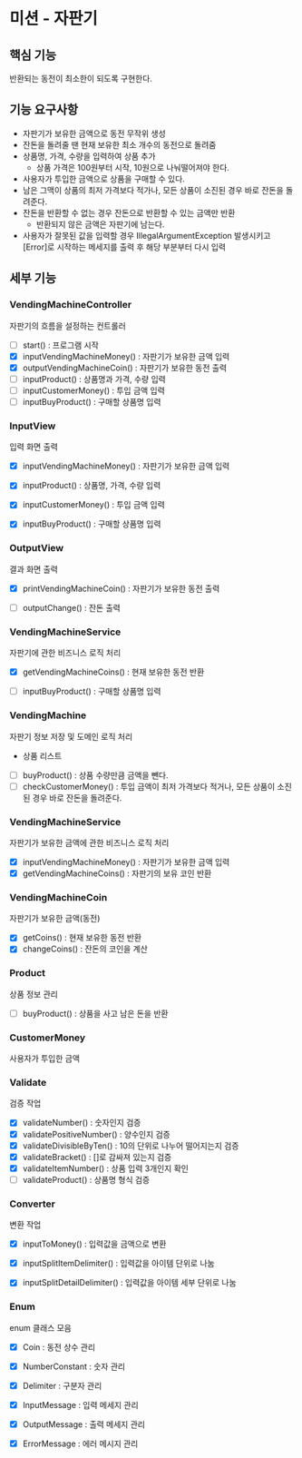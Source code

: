 # 미션 - 자판기


## 핵심 기능
반환되는 동전이 최소한이 되도록 구현한다. 


## 기능 요구사항
* 자판기가 보유한 금액으로 동전 무작위 생성
* 잔돈을 돌려줄 땐 현재 보유한 최소 개수의 동전으로 돌려줌
* 상품명, 가격, 수량을 입력하여 상품 추가 
  * 상품 가격은 100원부터 시작, 10원으로 나눠떨어져야 한다.
* 사용자가 투입한 금액으로 상품을 구매할 수 있다.
* 남은 그맥이 상품의 최저 가격보다 적가나, 모든 상품이 소진된 경우 바로 잔돈을 돌려준다.
* 잔돈을 반환할 수 없는 경우 잔돈으로 반환할 수 있는 금액만 반환
  * 반환되지 않은 금액은 자판기에 남는다. 
* 사용자가 잘못된 값을 입력할 경우 IllegalArgumentException 발생시키고 [Error]로 시작하는 메세지를 출력 후 해당 부분부터 다시 입력


## 세부 기능 

### VendingMachineController
자판기의 흐름을 설정하는 컨트롤러 

- [ ] start() : 프로그램 시작 
- [X] inputVendingMachineMoney() : 자판기가 보유한 금액 입력
- [X] outputVendingMachineCoin() : 자판기가 보유한 동전 출력
- [ ] inputProduct() : 상품명과 가격, 수량 입력
- [ ] inputCustomerMoney() : 투입 금액 입력 
- [ ] inputBuyProduct() : 구매할 상품명 입력 

### InputView
입력 화면 출력

- [X] inputVendingMachineMoney() : 자판기가 보유한 금액 입력
- [X] inputProduct() : 상품명, 가격, 수량 입력
- [X] inputCustomerMoney() : 투입 금액 입력 
- [X] inputBuyProduct() : 구매할 상품명 입력 


### OutputView
결과 화면 출력

- [X] printVendingMachineCoin() : 자판기가 보유한 동전 출력 
- [ ] outputChange() : 잔돈 출력


### VendingMachineService
자판기에 관한 비즈니스 로직 처리 

- [X] getVendingMachineCoins() : 현재 보유한 동전 반환
- [ ] inputBuyProduct() : 구매할 상품명 입력


### VendingMachine
자판기 정보 저장 및 도메인 로직 처리
* 상품 리스트

- [ ] buyProduct() : 상품 수량만큼 금액을 뺀다.
- [ ] checkCustomerMoney() : 투입 금액이 최저 가격보다 적거나, 모든 상품이 소진된 경우 바로 잔돈을 돌려준다.

### VendingMachineService 
자판기가 보유한 금액에 관한 비즈니스 로직 처리

- [X] inputVendingMachineMoney() : 자판기가 보유한 금액 입력
- [X] getVendingMachineCoins() : 자판기의 보유 코인 반환

### VendingMachineCoin
자판기가 보유한 금액(동전) 

- [X] getCoins() : 현재 보유한 동전 반환
- [X] changeCoins() : 잔돈의 코인을 계산 

### Product 
상품 정보 관리 

- [ ] buyProduct() : 상품을 사고 남은 돈을 반환 

### CustomerMoney 
사용자가 투입한 금액 

### Validate
검증 작업 

- [X] validateNumber() : 숫자인지 검증
- [X] validatePositiveNumber() : 양수인지 검증
- [X] validateDivisibleByTen() : 10의 단위로 나누어 떨어지는지 검증
- [X] validateBracket() : []로 감싸져 있는지 검증
- [X] validateItemNumber() : 상품 입력 3개인지 확인
- [ ] validateProduct() : 상품명 형식 검증

### Converter
변환 작업 

- [X] inputToMoney() : 입력값을 금액으로 변환
- [X] inputSplitItemDelimiter() : 입력값을 아이템 단위로 나눔
- [X] inputSplitDetailDelimiter() : 입력값을 아이템 세부 단위로 나눔



### Enum 
enum 클래스 모음

- [X] Coin : 동전 상수 관리
- [X] NumberConstant : 숫자 관리 
- [X] Delimiter : 구분자 관리
- [X] InputMessage : 입력 메세지 관리
- [X] OutputMessage : 출력 메세지 관리
- [X] ErrorMessage : 에러 메시지 관리 

